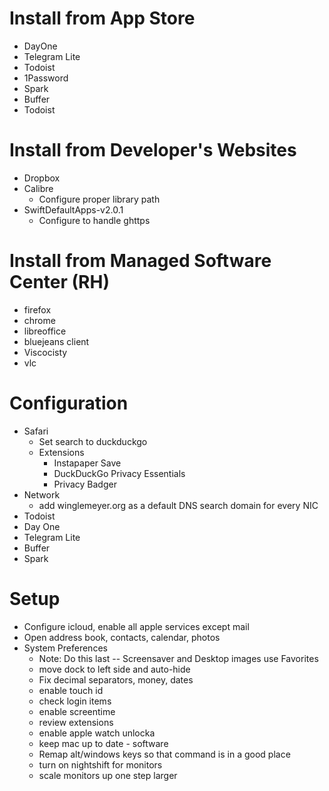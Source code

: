 # Install from App Store

- DayOne
- Telegram Lite
- Todoist
- 1Password
- Spark
- Buffer
- Todoist

# Install from Developer's Websites

- Dropbox
- Calibre
  - Configure proper library path
- SwiftDefaultApps-v2.0.1
  - Configure to handle ghttps

# Install from Managed Software Center (RH)

- firefox
- chrome
- libreoffice
- bluejeans client
- Viscocisty
- vlc

# Configuration

- Safari
  - Set search to duckduckgo
  - Extensions
    - Instapaper Save
    - DuckDuckGo Privacy Essentials
    - Privacy Badger
- Network
  - add winglemeyer.org as a default DNS search domain for every NIC
- Todoist
- Day One
- Telegram Lite
- Buffer
- Spark

# Setup

- Configure icloud, enable all apple services except mail
- Open address book, contacts, calendar, photos
- System Preferences
  - Note: Do this last -- Screensaver and Desktop images use Favorites
  - move dock to left side and auto-hide
  - Fix decimal separators, money, dates
  - enable touch id
  - check login items
  - enable screentime
  - review extensions
  - enable apple watch unlocka
  - keep mac up to date - software
  - Remap alt/windows keys so that command is in a good place
  - turn on nightshift for monitors
  - scale monitors up one step larger
